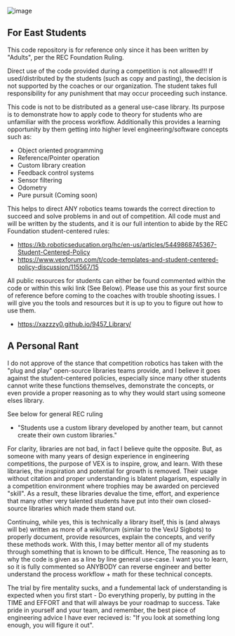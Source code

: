 ![image](https://github.com/user-attachments/assets/d1efa1b0-7bf6-4df5-b4d3-a61da0be6b11)

## For East Students

This code repository is for reference only since it has been written by "Adults", per the REC Foundation Ruling.

Direct use of the code provided during a competition is not allowed!!! If used/distributed by the students (such as copy and pasting),
the decision is not supported by the coaches or our organization. The student takes full responsibility for any punishment that may occur 
proceeding such instance.

This code is not to be distributed as a general use-case library. Its purpose is to demonstrate how to apply code to theory for students who are
unfamiliar with the process workflow. Additionally this provides a learning opportunity by them getting into higher level engineering/software concepts such as:
 - Object oriented programming
 - Reference/Pointer operation
 - Custom library creation
 - Feedback control systems
 - Sensor filtering
 - Odometry
 - Pure pursuit (Coming soon)

This helps to direct ANY robotics teams towards the correct direction to succeed and solve problems in and 
out of competition. All code must and will be written by the students, and it is our full intention to abide
by the REC Foundation student-centered rules: 

 - https://kb.roboticseducation.org/hc/en-us/articles/5449868745367-Student-Centered-Policy 
 - https://www.vexforum.com/t/code-templates-and-student-centered-policy-discussion/115567/15

All public resources for students can either be found commented within the code or within this wiki link (See Below). Please use
this as your first source of reference before coming to the coaches with trouble shooting issues. I will give you the tools and resources
but it is up to you to figure out how to use them.
- https://xazzzy0.github.io/9457_Library/
 

## A Personal Rant 

I do not approve of the stance that competition robotics has taken with the "plug and play" 
open-source libraries teams provide, and I believe it goes against the student-centered policies, especially since many other students 
cannot write these functions themselves, demonstrate the concepts, or even provide a proper reasoning as to why they would start using 
someone elses library.

See below for general REC ruling 
- "Students use a custom library developed by another team, but cannot create their own custom libraries." 

For clarity, libraries are not bad, in fact I believe quite the opposite. But, as someone with many years of design experience in engineering competitions, the purpose of VEX is to inspire, 
grow, and learn. With these libraries, the inspiration and potential for growth is removed. Their usage without citation and proper understanding is blatent plagarism, 
especially in a competition environment where trophies may be awarded on percieved "skill".  As a result, these libraries devalue the time, effort, and experience that many 
other very talented students have put into their own closed-source libraries which made them stand out.

Continuing, while yes, this is technically a library itself, this is (and always will be) written as more of a wiki/forum (similar to the VexU Sigbots) to properly document, provide resources, 
explain the concepts, and verify these methods work. With this, I may better mentor all of my students through something that is known to be difficult. Hence, The reasoning as to why the code is given as a line by line
general use-case. I want you to learn, so it is fully commented so ANYBODY can reverse engineer and better understand the process workflow + math for these technical concepts.

The trial by fire mentality sucks, and a fundemental lack of understanding is expected when you first start - Do everything properly, by putting in the TIME and EFFORT and that will always be your roadmap to success.
Take pride in yourself and your team, and remember, the best piece of engineering advice I have ever recieved is: "If you look at something long enough, you will figure it out".
